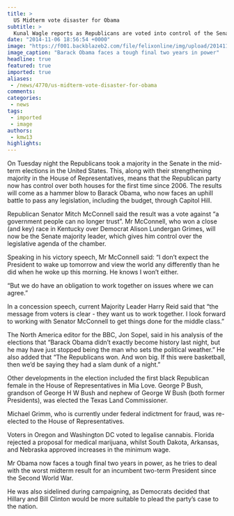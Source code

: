 ```yaml
---
title: >
  US Midterm vote disaster for Obama
subtitle: >
  Kunal Wagle reports as Republicans are voted into control of the Senate
date: "2014-11-06 18:56:54 +0000"
image: "https://f001.backblazeb2.com/file/felixonline/img/upload/201411061856-cj914-37553d7ff625dc9134f141ac7f8d84fb.jpeg"
image_caption: "Barack Obama faces a tough final two years in power"
headline: true
featured: true
imported: true
aliases:
 - /news/4770/us-midterm-vote-disaster-for-obama
comments:
categories:
 - news
tags:
 - imported
 - image
authors:
 - kmw13
highlights:
---
```


On Tuesday night the Republicans took a majority in the Senate in the mid-term elections in the United States. This, along with their strengthening majority in the House of Representatives, means that the Republican party now has control over both houses for the first time since 2006. The results will come as a hammer blow to Barack Obama, who now faces an uphill battle to pass any legislation, including the budget, through Capitol Hill.

Republican Senator Mitch McConnell said the result was a vote against “a government people can no longer trust”. Mr McConnell, who won a close (and key) race in Kentucky over Democrat Alison Lundergan Grimes, will now be the Senate majority leader, which gives him control over the legislative agenda of the chamber.

Speaking in his victory speech, Mr McConnell said: “I don’t expect the President to wake up tomorrow and view the world any differently than he did when he woke up this morning. He knows I won’t either.

“But we do have an obligation to work together on issues where we can agree.”

In a concession speech, current Majority Leader Harry Reid said that “the message from voters is clear - they want us to work together. I look forward to working with Senator McConnell to get things done for the middle class.”

The North America editor for the BBC, Jon Sopel, said in his analysis of the elections that “Barack Obama didn’t exactly become history last night, but he may have just stopped being the man who sets the political weather.” He also added that “The Republicans won. And won big. If this were basketball, then we’d be saying they had a slam dunk of a night.”

Other developments in the election included the first black Republican female in the House of Representatives in Mia Love. George P Bush, grandson of George H W Bush and nephew of George W Bush (both former Presidents), was elected the Texas Land Commissioner.

Michael Grimm, who is currently under federal indictment for fraud, was re-elected to the House of Representatives.

Voters in Oregon and Washington DC voted to legalise cannabis. Florida rejected a proposal for medical marijuana, whilst South Dakota, Arkansas, and Nebraska approved increases in the minimum wage.

Mr Obama now faces a tough final two years in power, as he tries to deal with the worst midterm result for an incumbent two-term President since the Second World War.

He was also sidelined during campaigning, as Democrats decided that Hillary and Bill Clinton would be more suitable to plead the party’s case to the nation.
